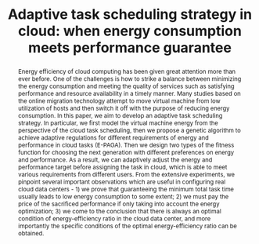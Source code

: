 ---
title: "Adaptive task scheduling strategy in cloud: when energy consumption meets performance guarantee"
authors:
- Yao Shen
- admin
- Xiaolin Qin
- Jian Shen

publication_types: ["1"]
publication: In *the World Wide Web Journal*
publication_short: In *WWWJ (2017)*
publishDate: "2017-03-19"

abstract: Energy efficiency of cloud computing has been given great attention more than ever before. One of the challenges is how to strike a balance between minimizing the energy consumption and meeting the quality of services such as satisfying performance and resource availability in a timely manner. Many studies based on the online migration technology attempt to move virtual machine from low utilization of hosts and then switch it off with the purpose of reducing energy consumption. In this paper, we aim to develop an adaptive task scheduling strategy. In particular, we first model the virtual machine energy from the perspective of the cloud task scheduling, then we propose a genetic algorithm to achieve adaptive regulations for different requirements of energy and performance in cloud tasks (E-PAGA). Then we design two types of the fitness function for choosing the next generation with different preferences on energy and performance. As a result, we can adaptively adjust the energy and performance target before assigning the task in cloud, which is able to meet various requirements from different users. From the extensive experiments, we pinpoint several important observations which are useful in configuring real cloud data centers - 1) we prove that guaranteeing the minimum total task time usually leads to low energy consumption to some extent; 2) we must pay the price of the sacrificed performance if only taking into account the energy optimization; 3) we come to the conclusion that there is always an optimal condition of energy-efficiency ratio in the cloud data center, and more importantly the specific conditions of the optimal energy-efficiency ratio can be obtained.


#tags:
#- Source Themes
featured: true

links:
url_pdf: https://link.springer.com/article/10.1007/s11280-016-0382-4

---